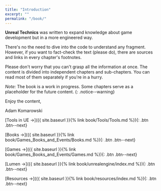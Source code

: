 ```yaml
---
title: "Introduction"
excerpt: ""
permalink: "/book/"
---
```


__Unreal Technics__ was written to expand knowledge about game development but in a more engineered way. 

There's no the need to dive into the code to understand any fragment. However, if you want to fact-check the text (please do), there are sources and links in every chapter's footnotes.

Please don't worry that you can't grasp all the information at once. The content is divided into independent chapters and sub-chapters. You can read most of them separately if you're in a hurry.

_Note:_ The book is a work in progress. Some chapters serve as a placeholder for the future content.
{: .notice--warning}

Enjoy the content,

Adam Komarowski 


[Tools in UE →]({{ site.baseurl }}{% link book/Tools/Tools.md %}){: .btn .btn--next}


[Books →]({{ site.baseurl }}{% link book/Games_Books_and_Events/Books.md %}){: .btn .btn--next}

[Games →]({{ site.baseurl }}{% link book/Games_Books_and_Events/Games.md %}){: .btn .btn--next}

[Lumen →]({{ site.baseurl }}{% link book/unrealengine/index.md %}){: .btn .btn--next}

[Resources →]({{ site.baseurl }}{% link book/resources/index.md %}){: .btn .btn--next}
